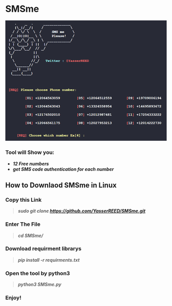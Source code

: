 # SMSme
<img src="https://github.com/YasserREED/SMSme/blob/main/IMG/HeadLine_PIC.png">

### Tool will Show you:
- ***12 Free numbers***
- ***get SMS code authentication for each number***

## How to Downlaod SMSme in Linux

### Copy this Link
> ***sudo git clone https://github.com/YasserREED/SMSme.git***

### Enter The File
> ***cd SMSme/***

### Download requirment librarys
> ***pip install -r requirments.txt***

### Open the tool by python3
> ***python3 SMSme.py***

### Enjoy!
